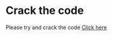 # Crack the code

Please try and crack the code [Click here](https://fordalex.github.io/Crack-the-code/)